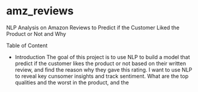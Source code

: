 # amz_reviews



NLP Analysis on Amazon Reviews to Predict if the Customer Liked the Product or Not and Why


Table of Content 

* Introduction 
The goal of this project is to use NLP to build a model that predict if the customer likes the product or not based on their written review, and find the reason why they gave this rating. I want to use NLP to reveal key cunsomer insights and track sentiment. What are the top qualities and the worst  in the product, and the   
